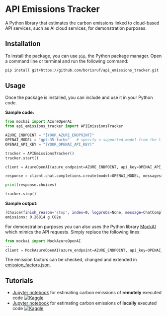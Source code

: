 # API Emissions Tracker
A Python library that estimates the carbon emissions linked to cloud-based API services, such as AI cloud services, for demonstration purposes.

## Installation

To install the package, you can use `pip`, the Python package manager. Open a command line or terminal and run the following command:

```bash
pip install git+https://github.com/borisruf/api_emissions_tracker.git
```

## Usage

Once the package is installed, you can include and use it in your Python code.

__Sample code:__
```python
from mockai import AzureOpenAI
from api_emissions_tracker import APIEmissionsTracker

AZURE_ENDPOINT = "[YOUR_AZURE_ENDPOINT]"
OPENAI_MODEL = "gpt-35-turbo"   # specify a supported model from the list
OPENAI_API_KEY = "[YOUR_OPENAI_API_KEY]"

tracker = APIEmissionsTracker()
tracker.start()

client = AzureOpenAI(azure_endpoint=AZURE_ENDPOINT, api_key=OPENAI_API_KEY)

response = client.chat.completions.create(model=OPENAI_MODEL, messages=[{"role": "system", "content": "What is the origin of the Olympic Games?"}])

print(response.choices)

tracker.stop()
```

__Sample output:__
```bash
[Choice(finish_reason='stop', index=0, logprobs=None, message=ChatCompletionMessage(content='The Olympic Games originated in ancient Greece around the 8th century BCE. They were held in Olympia, a small town in the western region of the Peloponnese. The Games were a religious festival dedicated to the Greek god Zeus and were held every four years. The first recorded Olympic Games took place in 776 BCE, and they continued for nearly 12 centuries until they were abolished in 393 CE by the Christian Byzantine Emperor Theodosius I.', role='assistant', function_call=None, tool_calls=None), content_filter_results={'hate': {'filtered': False, 'severity': 'safe'}, 'self_harm': {'filtered': False, 'severity': 'safe'}, 'sexual': {'filtered': False, 'severity': 'safe'}, 'violence': {'filtered': False, 'severity': 'safe'}})]
emissions: 0.26814 g CO2e
```

For demonstration purposes you can also uses the Python library [MockAI](https://github.com/borisruf/mockai/) which mimics the API requests. Simply replace the following lines:

```python
from mockai import MockAzureOpenAI
...
client = MockAzureOpenAI(azure_endpoint=AZURE_ENDPOINT, api_key=OPENAI_API_KEY)
```

The emission factors can be checked, changed and extended in [emission_factors.json](https://github.com/borisruf/mockai/blob/main/emissions_tracker/emission_factors.json).


## Tutorials
- [Jupyter notebook](https://github.com/borisruf/api_emissions_tracker/blob/main/notebooks/RemoteCodeEmissions.ipynb) for estimating carbon emissions of __remotely__ executed code [![Kaggle](https://kaggle.com/static/images/open-in-kaggle.svg)](https://www.kaggle.com/code/borisruf/remotecodeemissions)
- [Jupyter notebook](https://github.com/borisruf/api_emissions_tracker/blob/main/notebooks/LocalCodeEmissions.ipynb) for estimating carbon emissions of __locally__ executed code [![Kaggle](https://kaggle.com/static/images/open-in-kaggle.svg)](https://www.kaggle.com/code/borisruf/localcodeemissions)
